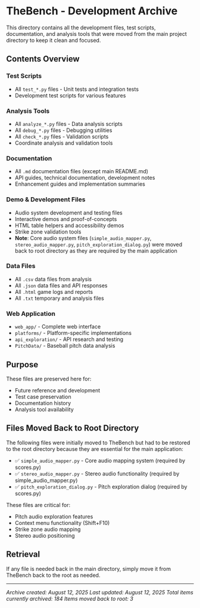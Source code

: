 # TheBench - Development Archive

This directory contains all the development files, test scripts, documentation, and analysis tools that were moved from the main project directory to keep it clean and focused.

## Contents Overview

### Test Scripts
- All `test_*.py` files - Unit tests and integration tests
- Development test scripts for various features

### Analysis Tools  
- All `analyze_*.py` files - Data analysis scripts
- All `debug_*.py` files - Debugging utilities
- All `check_*.py` files - Validation scripts
- Coordinate analysis and validation tools

### Documentation
- All `.md` documentation files (except main README.md)
- API guides, technical documentation, development notes
- Enhancement guides and implementation summaries

### Demo & Development Files
- Audio system development and testing files
- Interactive demos and proof-of-concepts
- HTML table helpers and accessibility demos
- Strike zone validation tools
- **Note**: Core audio system files (`simple_audio_mapper.py`, `stereo_audio_mapper.py`, `pitch_exploration_dialog.py`) were moved back to root directory as they are required by the main application

### Data Files
- All `.csv` data files from analysis
- All `.json` data files and API responses  
- All `.html` game logs and reports
- All `.txt` temporary and analysis files

### Web Application
- `web_app/` - Complete web interface
- `platforms/` - Platform-specific implementations
- `api_exploration/` - API research and testing
- `PitchData/` - Baseball pitch data analysis

## Purpose
These files are preserved here for:
- Future reference and development
- Test case preservation
- Documentation history
- Analysis tool availability

## Files Moved Back to Root Directory
The following files were initially moved to TheBench but had to be restored to the root directory because they are essential for the main application:

- ✅ `simple_audio_mapper.py` - Core audio mapping system (required by scores.py)
- ✅ `stereo_audio_mapper.py` - Stereo audio functionality (required by simple_audio_mapper.py)  
- ✅ `pitch_exploration_dialog.py` - Pitch exploration dialog (required by scores.py)

These files are critical for:
- Pitch audio exploration features
- Context menu functionality (Shift+F10)
- Strike zone audio mapping
- Stereo audio positioning

## Retrieval
If any file is needed back in the main directory, simply move it from TheBench back to the root as needed.

---
*Archive created: August 12, 2025*
*Last updated: August 12, 2025*
*Total items currently archived: 184*
*Items moved back to root: 3*
